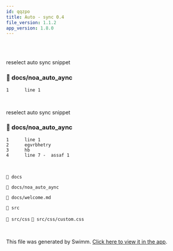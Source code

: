 ```yaml
---
id: qqzpo
title: Auto - sync 0.4
file_version: 1.1.2
app_version: 1.8.0
---
```


<br/>

<br/>

reselect auto sync snippet
<!-- NOTE-swimm-snippet: the lines below link your snippet to Swimm -->
### 📄 docs/noa_auto_aync
<!-- collapsed -->

```
1      line 1
```

<br/>

reselect auto sync snippet
<!-- NOTE-swimm-snippet: the lines below link your snippet to Swimm -->
### 📄 docs/noa_auto_aync
<!-- collapsed -->

```
1      line 1
2      egvrbhetry
3      hb
4      line 7 -  assaf 1
```

<br/>

`📄 docs`

`📄 docs/noa_auto_aync`

`📄 docs/welcome.md`

`📄 src`

`📄 src/css` `📄 src/css/custom.css`

<br/>

This file was generated by Swimm. [Click here to view it in the app](https://swimm-web-app.web.app/repos/Z2l0aHViJTNBJTNBTm9hUmVwbyUzQSUzQU5vYW96ZXI=/docs/qqzpo).
